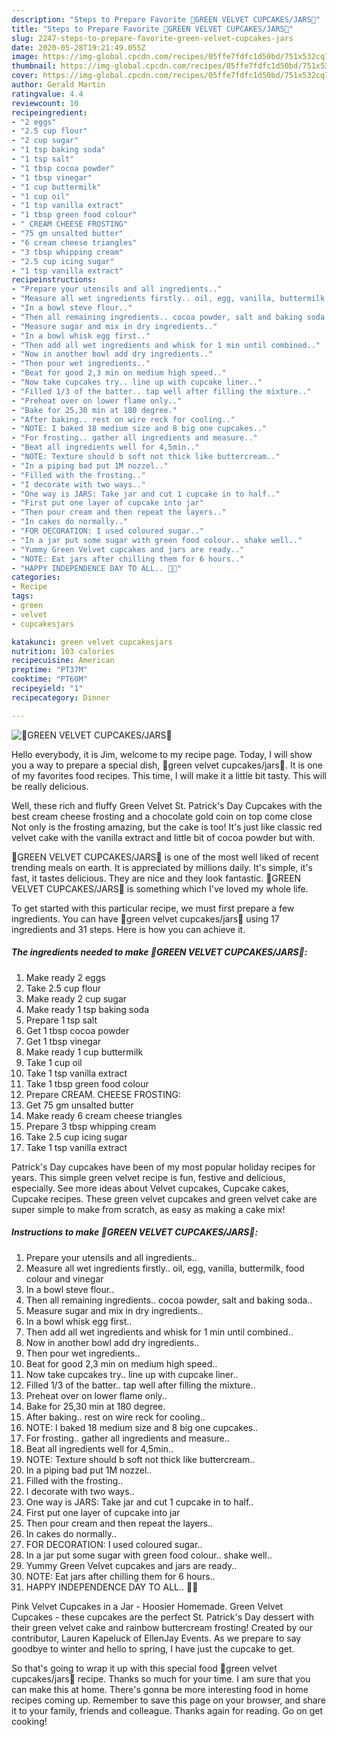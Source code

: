 ```yaml
---
description: "Steps to Prepare Favorite 💚GREEN VELVET CUPCAKES/JARS💚"
title: "Steps to Prepare Favorite 💚GREEN VELVET CUPCAKES/JARS💚"
slug: 2247-steps-to-prepare-favorite-green-velvet-cupcakes-jars
date: 2020-05-28T19:21:49.055Z
image: https://img-global.cpcdn.com/recipes/05ffe7fdfc1d50bd/751x532cq70/💚green-velvet-cupcakesjars💚-recipe-main-photo.jpg
thumbnail: https://img-global.cpcdn.com/recipes/05ffe7fdfc1d50bd/751x532cq70/💚green-velvet-cupcakesjars💚-recipe-main-photo.jpg
cover: https://img-global.cpcdn.com/recipes/05ffe7fdfc1d50bd/751x532cq70/💚green-velvet-cupcakesjars💚-recipe-main-photo.jpg
author: Gerald Martin
ratingvalue: 4.4
reviewcount: 10
recipeingredient:
- "2 eggs"
- "2.5 cup flour"
- "2 cup sugar"
- "1 tsp baking soda"
- "1 tsp salt"
- "1 tbsp cocoa powder"
- "1 tbsp vinegar"
- "1 cup buttermilk"
- "1 cup oil"
- "1 tsp vanilla extract"
- "1 tbsp green food colour"
- " CREAM CHEESE FROSTING"
- "75 gm unsalted butter"
- "6 cream cheese triangles"
- "3 tbsp whipping cream"
- "2.5 cup icing sugar"
- "1 tsp vanilla extract"
recipeinstructions:
- "Prepare your utensils and all ingredients.."
- "Measure all wet ingredients firstly.. oil, egg, vanilla, buttermilk, food colour and vinegar"
- "In a bowl steve flour.."
- "Then all remaining ingredients.. cocoa powder, salt and baking soda.."
- "Measure sugar and mix in dry ingredients.."
- "In a bowl whisk egg first.."
- "Then add all wet ingredients and whisk for 1 min until combined.."
- "Now in another bowl add dry ingredients.."
- "Then pour wet ingredients.."
- "Beat for good 2,3 min on medium high speed.."
- "Now take cupcakes try.. line up with cupcake liner.."
- "Filled 1/3 of the batter.. tap well after filling the mixture.."
- "Preheat over on lower flame only.."
- "Bake for 25,30 min at 180 degree."
- "After baking.. rest on wire reck for cooling.."
- "NOTE: I baked 18 medium size and 8 big one cupcakes.."
- "For frosting.. gather all ingredients and measure.."
- "Beat all ingredients well for 4,5min.."
- "NOTE: Texture should b soft not thick like buttercream.."
- "In a piping bad put 1M nozzel.."
- "Filled with the frosting.."
- "I decorate with two ways.."
- "One way is JARS: Take jar and cut 1 cupcake in to half.."
- "First put one layer of cupcake into jar"
- "Then pour cream and then repeat the layers.."
- "In cakes do normally.."
- "FOR DECORATION: I used coloured sugar.."
- "In a jar put some sugar with green food colour.. shake well.."
- "Yummy Green Velvet cupcakes and jars are ready.."
- "NOTE: Eat jars after chilling them for 6 hours.."
- "HAPPY INDEPENDENCE DAY TO ALL.. 💚💚"
categories:
- Recipe
tags:
- green
- velvet
- cupcakesjars

katakunci: green velvet cupcakesjars 
nutrition: 103 calories
recipecuisine: American
preptime: "PT37M"
cooktime: "PT60M"
recipeyield: "1"
recipecategory: Dinner

---
```



![💚GREEN VELVET CUPCAKES/JARS💚](https://img-global.cpcdn.com/recipes/05ffe7fdfc1d50bd/751x532cq70/💚green-velvet-cupcakesjars💚-recipe-main-photo.jpg)

Hello everybody, it is Jim, welcome to my recipe page. Today, I will show you a way to prepare a special dish, 💚green velvet cupcakes/jars💚. It is one of my favorites food recipes. This time, I will make it a little bit tasty. This will be really delicious.

Well, these rich and fluffy Green Velvet St. Patrick&#39;s Day Cupcakes with the best cream cheese frosting and a chocolate gold coin on top come close Not only is the frosting amazing, but the cake is too! It&#39;s just like classic red velvet cake with the vanilla extract and little bit of cocoa powder but with.

💚GREEN VELVET CUPCAKES/JARS💚 is one of the most well liked of recent trending meals on earth. It is appreciated by millions daily. It's simple, it's fast, it tastes delicious. They are nice and they look fantastic. 💚GREEN VELVET CUPCAKES/JARS💚 is something which I've loved my whole life.


To get started with this particular recipe, we must first prepare a few ingredients. You can have 💚green velvet cupcakes/jars💚 using 17 ingredients and 31 steps. Here is how you can achieve it.

<!--inarticleads1-->

##### The ingredients needed to make 💚GREEN VELVET CUPCAKES/JARS💚:

1. Make ready 2 eggs
1. Take 2.5 cup flour
1. Make ready 2 cup sugar
1. Make ready 1 tsp baking soda
1. Prepare 1 tsp salt
1. Get 1 tbsp cocoa powder
1. Get 1 tbsp vinegar
1. Make ready 1 cup buttermilk
1. Take 1 cup oil
1. Take 1 tsp vanilla extract
1. Take 1 tbsp green food colour
1. Prepare  CREAM. CHEESE FROSTING:
1. Get 75 gm unsalted butter
1. Make ready 6 cream cheese triangles
1. Prepare 3 tbsp whipping cream
1. Take 2.5 cup icing sugar
1. Take 1 tsp vanilla extract


Patrick&#39;s Day cupcakes have been of my most popular holiday recipes for years. This simple green velvet recipe is fun, festive and delicious, especially. See more ideas about Velvet cupcakes, Cupcake cakes, Cupcake recipes. These green velvet cupcakes and green velvet cake are super simple to make from scratch, as easy as making a cake mix! 

<!--inarticleads2-->

##### Instructions to make 💚GREEN VELVET CUPCAKES/JARS💚:

1. Prepare your utensils and all ingredients..
1. Measure all wet ingredients firstly.. oil, egg, vanilla, buttermilk, food colour and vinegar
1. In a bowl steve flour..
1. Then all remaining ingredients.. cocoa powder, salt and baking soda..
1. Measure sugar and mix in dry ingredients..
1. In a bowl whisk egg first..
1. Then add all wet ingredients and whisk for 1 min until combined..
1. Now in another bowl add dry ingredients..
1. Then pour wet ingredients..
1. Beat for good 2,3 min on medium high speed..
1. Now take cupcakes try.. line up with cupcake liner..
1. Filled 1/3 of the batter.. tap well after filling the mixture..
1. Preheat over on lower flame only..
1. Bake for 25,30 min at 180 degree.
1. After baking.. rest on wire reck for cooling..
1. NOTE: I baked 18 medium size and 8 big one cupcakes..
1. For frosting.. gather all ingredients and measure..
1. Beat all ingredients well for 4,5min..
1. NOTE: Texture should b soft not thick like buttercream..
1. In a piping bad put 1M nozzel..
1. Filled with the frosting..
1. I decorate with two ways..
1. One way is JARS: Take jar and cut 1 cupcake in to half..
1. First put one layer of cupcake into jar
1. Then pour cream and then repeat the layers..
1. In cakes do normally..
1. FOR DECORATION: I used coloured sugar..
1. In a jar put some sugar with green food colour.. shake well..
1. Yummy Green Velvet cupcakes and jars are ready..
1. NOTE: Eat jars after chilling them for 6 hours..
1. HAPPY INDEPENDENCE DAY TO ALL.. 💚💚


Pink Velvet Cupcakes in a Jar - Hoosier Homemade. Green Velvet Cupcakes - these cupcakes are the perfect St. Patrick&#39;s Day dessert with their green velvet cake and rainbow buttercream frosting! Created by our contributor, Lauren Kapeluck of EllenJay Events. As we prepare to say goodbye to winter and hello to spring, I have just the cupcake to get. 

So that's going to wrap it up with this special food 💚green velvet cupcakes/jars💚 recipe. Thanks so much for your time. I am sure that you can make this at home. There's gonna be more interesting food in home recipes coming up. Remember to save this page on your browser, and share it to your family, friends and colleague. Thanks again for reading. Go on get cooking!
